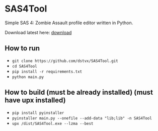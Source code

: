 # SAS4Tool
Simple SAS 4: Zombie Assault profile editor written in Python.

Download latest here: [download](https://github.com/dstvx/SAS4Tool/releases/latest)

## How to run
- `git clone https://github.com/dstvx/SAS4Tool.git`
- `cd SAS4Tool`
- `pip install -r requirements.txt`
- `python main.py`

## How to build (must be already installed) (must have upx installed)
- `pip install pyinstaller`
- `pyinstaller main.py --onefile --add-data "lib;lib" -n SAS4Tool`
- `upx /dist/SAS4Tool.exe --lzma --best`
